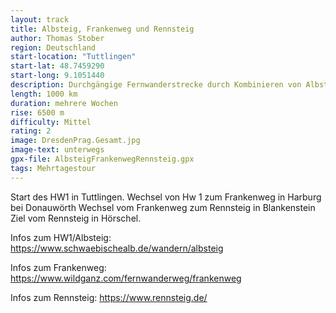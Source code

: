 ```yaml
---
layout: track
title: Albsteig, Frankenweg und Rennsteig
author: Thomas Stober
region: Deutschland
start-location: "Tuttlingen"
start-lat: 48.7459290
start-long: 9.1051440
description: Durchgängige Fernwanderstrecke durch Kombinieren von Albsteig (HW1), Frankenweg und Rennsteig im Thüringer Wald.
length: 1000 km
duration: mehrere Wochen
rise: 6500 m
difficulty: Mittel
rating: 2
image: DresdenPrag.Gesamt.jpg
image-text: unterwegs
gpx-file: AlbsteigFrankenwegRennsteig.gpx
tags: Mehrtagestour
---
```



Start des HW1 in Tuttlingen.
Wechsel von Hw 1 zum Frankenweg in Harburg bei Donauwörth
Wechsel vom Frankenweg zum Rennsteig in Blankenstein
Ziel vom Rennsteig in Hörschel.

Infos zum HW1/Albsteig:
https://www.schwaebischealb.de/wandern/albsteig

Infos zum Frankenweg:
https://www.wildganz.com/fernwanderweg/frankenweg

Infos zum Rennsteig:
https://www.rennsteig.de/


